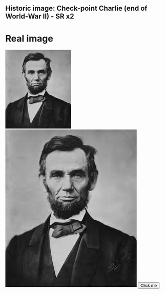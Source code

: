 ## Historic image: Check-point Charlie (end of World-War II) - SR x2
# Real image
<div class="f1_container">
    <div class="shadow f1_card">
        <div class="front face" id="Lincoln">
            <img src="Lincoln.png"/>
        </div>
        <div class="front face">
            <img src="Lincoln_ZSSR.png"/>
            <button onclick="zssrgan(Lincoln)">Click me</button>
        </div>
    </div>
</div>

<script>
function zssrgan(name) {
  document.getElementById(name).src = name + "_ZSSRGAN.png";
}
</script>
